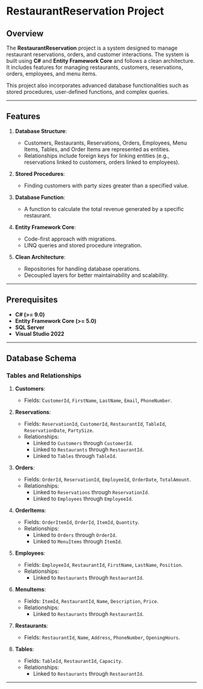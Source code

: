 # RestaurantReservation Project

## Overview
The **RestaurantReservation** project is a system designed to manage restaurant reservations, orders, and customer interactions. The system is built using **C#** and **Entity Framework Core** and follows a clean architecture. It includes features for managing restaurants, customers, reservations, orders, employees, and menu items. 

This project also incorporates advanced database functionalities such as stored procedures, user-defined functions, and complex queries.

---

## Features
1. **Database Structure**:
   - Customers, Restaurants, Reservations, Orders, Employees, Menu Items, Tables, and Order Items are represented as entities.
   - Relationships include foreign keys for linking entities (e.g., reservations linked to customers, orders linked to employees).

2. **Stored Procedures**:
   - Finding customers with party sizes greater than a specified value.

3. **Database Function**:
   - A function to calculate the total revenue generated by a specific restaurant.

4. **Entity Framework Core**:
   - Code-first approach with migrations.
   - LINQ queries and stored procedure integration.

5. **Clean Architecture**:
   - Repositories for handling database operations.
   - Decoupled layers for better maintainability and scalability.

---

## Prerequisites
- **C# (>= 9.0)**
- **Entity Framework Core (>= 5.0)**
- **SQL Server**
- **Visual Studio 2022**

---

## Database Schema

### Tables and Relationships
1. **Customers**:
   - Fields: `CustomerId`, `FirstName`, `LastName`, `Email`, `PhoneNumber`.

2. **Reservations**:
   - Fields: `ReservationId`, `CustomerId`, `RestaurantId`, `TableId`, `ReservationDate`, `PartySize`.
   - Relationships:
     - Linked to `Customers` through `CustomerId`.
     - Linked to `Restaurants` through `RestaurantId`.
     - Linked to `Tables` through `TableId`.

3. **Orders**:
   - Fields: `OrderId`, `ReservationId`, `EmployeeId`, `OrderDate`, `TotalAmount`.
   - Relationships:
     - Linked to `Reservations` through `ReservationId`.
     - Linked to `Employees` through `EmployeeId`.

4. **OrderItems**:
   - Fields: `OrderItemId`, `OrderId`, `ItemId`, `Quantity`.
   - Relationships:
     - Linked to `Orders` through `OrderId`.
     - Linked to `MenuItems` through `ItemId`.

5. **Employees**:
   - Fields: `EmployeeId`, `RestaurantId`, `FirstName`, `LastName`, `Position`.
   - Relationships:
     - Linked to `Restaurants` through `RestaurantId`.

6. **MenuItems**:
   - Fields: `ItemId`, `RestaurantId`, `Name`, `Description`, `Price`.
   - Relationships:
     - Linked to `Restaurants` through `RestaurantId`.

7. **Restaurants**:
   - Fields: `RestaurantId`, `Name`, `Address`, `PhoneNumber`, `OpeningHours`.

8. **Tables**:
   - Fields: `TableId`, `RestaurantId`, `Capacity`.
   - Relationships:
     - Linked to `Restaurants` through `RestaurantId`.

---

